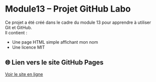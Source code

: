 # Module13 – Projet GitHub Labo

Ce projet a été créé dans le cadre du module 13 pour apprendre à utiliser Git et GitHub.  
Il contient :
- Une page HTML simple affichant mon nom
- Une licence MIT
## 🌐 Lien vers le site GitHub Pages

[Voir le site en ligne](https://abdelhakbensalem.github.io/module13/)
